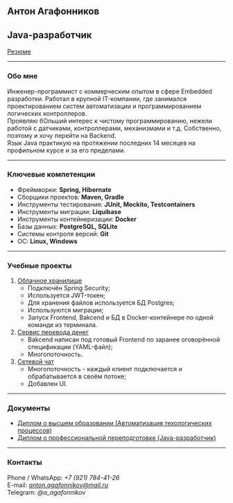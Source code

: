 ## **Антон Агафонников**
## Java-разработчик

[Резюме](https://docs.google.com/document/d/11NjG7doeNo_LUPlfmuvOnQmjvL9N26dR/edit)

---

### **Обо мне**
Инженер-программист с коммерческим опытом в сфере Embedded разработки.  Работал в крупной IT-компании, где занимался проектированием систем автоматизации и программированием логических контроллеров.  
Проявляю бОльший интерес к чистому программированию, нежели работой с датчиками, контроллерами, механизмами и т.д. Собственно, поэтому и хочу перейти на Backend.  
Язык Java практикую на протяжении последних 14 месяцев на профильном курсе и за его пределами.

---

### **Ключевые компетенции**
- Фреймворки: **Spring, Hibernate**  
- Сборщики проектов: **Maven, Gradle**  
- Инструменты тестирования: **JUnit, Mockito, Testcontainers**  
- Инструменты миграции: **Liquibase**  
- Инструменты контейнеризации: **Docker**  
- Базы данных: **PostgreSQL, SQLite**  
- Системы контроля версий: **Git**  
- ОС: **Linux, Windows**  

---

### **Учебные проекты**
1. [Облачное хранилище](https://github.com/AntonAgafonnikov/cloud_storage)  
   - Подключён Spring Security;
   - Используется JWT-токен;
   - Для хранения файлов используется БД Postgres;
   - Используются миграции;
   - Запуск Frontend, Bakcend и БД в Docker-контейнере по одной команде из терминала.
2. [Сервис перевода денег](https://github.com/AntonAgafonnikov/course_project_money_transfer)  
   - Bakcend написан под готовый Frontend по заранее оговорённой спецификации (YAML-файл);
   - Многопоточность.
3. [Сетевой чат](https://github.com/AntonAgafonnikov/course_project_2_network_chat)  
   - Многопоточность - каждый клиент подключается и обрабатывается в своём потоке;
   - Добавлен UI.

---

### **Документы**
- [Диплом о высшем образовании (Автоматизация техологических процессов)]()  
- [Диплом о профессиональной переподготовке (Java-разработчик)]()

---

### **Контакты**
Phone / WhatsApp: *+7 (921) 784-41-26*  
E-mail: *anton.agafonnikov@mail.ru*  
Telegram: *@a_agafonnikov* 
